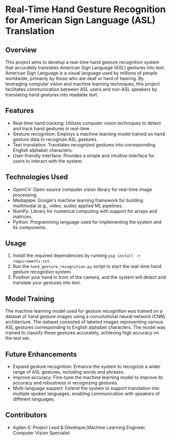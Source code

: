 # Real-Time Hand Gesture Recognition for American Sign Language (ASL) Translation

## Overview
This project aims to develop a real-time hand gesture recognition system that accurately translates American Sign Language (ASL) gestures into text. American Sign Language is a visual language used by millions of people worldwide, primarily by those who are deaf or hard of hearing. By leveraging computer vision and machine learning techniques, this project facilitates communication between ASL users and non-ASL speakers by translating hand gestures into readable text.

## Features
- Real-time hand tracking: Utilizes computer vision techniques to detect and track hand gestures in real-time.
- Gesture recognition: Employs a machine learning model trained on hand gesture data to recognize ASL gestures.
- Text translation: Translates recognized gestures into corresponding English alphabet characters.
- User-friendly interface: Provides a simple and intuitive interface for users to interact with the system.

## Technologies Used
- OpenCV: Open-source computer vision library for real-time image processing.
- Mediapipe: Google's machine learning framework for building multimodal (e.g., video, audio) applied ML pipelines.
- NumPy: Library for numerical computing with support for arrays and matrices.
- Python: Programming language used for implementing the system and its components.

## Usage
1. Install the required dependencies by running `pip install -r requirements.txt`.
2. Run the `hand_gesture_recognition.py` script to start the real-time hand gesture recognition system.
3. Position your hand in front of the camera, and the system will detect and translate your gestures into text.

## Model Training
The machine learning model used for gesture recognition was trained on a dataset of hand gesture images using a convolutional neural network (CNN) architecture. The dataset consisted of labeled images representing various ASL gestures corresponding to English alphabet characters. The model was trained to classify these gestures accurately, achieving high accuracy on the test set.

## Future Enhancements
- Expand gesture recognition: Enhance the system to recognize a wider range of ASL gestures, including words and phrases.
- Improve accuracy: Fine-tune the machine learning model to improve its accuracy and robustness in recognizing gestures.
- Multi-language support: Extend the system to support translation into multiple spoken languages, enabling communication with speakers of different languages.

## Contributors
- Agilan S: Project Lead & Developer,Machine Learning Engineer, Computer Vision Specialist

